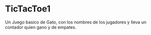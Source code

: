 # TicTacToe1
Un Juego basico de Gato, con los nombres de los jugadores y lleva un contador quien gano y de empates.
